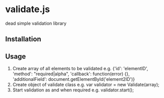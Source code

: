 # validate.js

dead simple validation library

## Installation
<script src="validate.js"></script>

## Usage
1. Create array of all elements to be validated
e.g. {'id': 'elementID', 'method': "required|alpha", 'callback': function(error) {}, 'additionalField': document.getElementById('element2ID')}
2. Create object of validate class
e.g. var validator = new Validate(array);
3. Start validation as and when required
e.g. validator.start();
